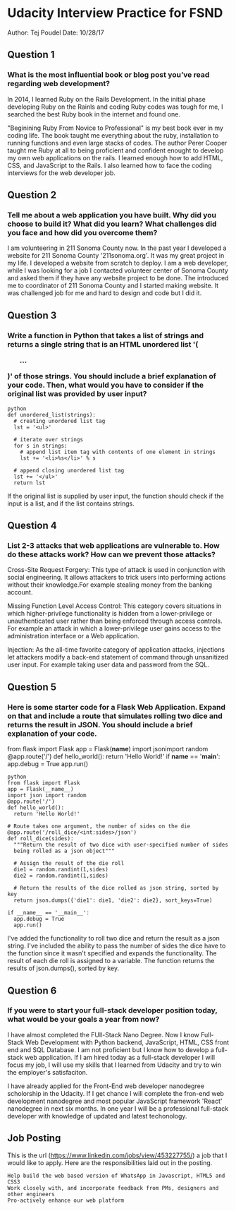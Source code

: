 # Udacity Interview Practice for FSND
Author: Tej Poudel
Date: 10/28/17

## Question 1
### What is the most influential book or blog post you’ve read regarding web development?
  In 2014, I learned Ruby on the Rails Development. In the initial phase developing Ruby on the Rainls and coding Ruby codes was tough for me, I searched the best Ruby book in the internet and found one. 

  "Beginining Ruby From Novice to Professional" is my best book ever in my coding life. The book taught me everything about the ruby, installation to running functions and even large stacks of codes. The author Perer Cooper taught me Ruby at all to being proficient and confident enought to develop my own web applications on the rails. I learned enough how to add HTML, CSS, and JavaScript to the Rails. I also learned how to face the coding interviews for the web developer job.

## Question 2
###	Tell me about a web application you have built. Why did you choose to build it? What did you learn? What challenges did you face and how did you overcome them?

I am volunteering in 211 Sonoma County now. In the past year I developed a website for 211 Sonoma County '211sonoma.org'. It was my great project in my life. I developed a website from scratch to deploy. I am a web developer, while I was looking for a job I contacted volunteer center of Sonoma County and asked them if they have any website project to be done. The introduced me to coordinator of 211 Sonoma County and I started making website. It was challenged job for me and hard to design and code but I did it.

## Question 3
###	Write a function in Python that takes a list of strings and returns a single string that is an HTML unordered list '\(<ul>...</ul>)\' of those strings. You should include a brief explanation of your code. Then, what would you have to consider if the original list was provided by user input?

```
python
def unordered_list(strings):
  # creating unordered list tag
  lst = '<ul>'

  # iterate over strings
  for s in strings:
    # append list item tag with contents of one element in strings
    lst += '<li>%s</li>' % s

  # append closing unordered list tag
  lst += '</ul>'
  return lst
```

If the original list is supplied by user input, the function should check if the input is a list, and if the list contains strings.

## Question 4
###	List 2-3 attacks that web applications are vulnerable to. How do these attacks work? How can we prevent those attacks? 
Cross-Site Request Forgery: This type of attack is used in conjunction with social engineering. It allows attackers to trick users into performing actions without their knowledge.For example stealing money from the banking account.

Missing Function Level Access Control: This category covers situations in which higher-privilege functionality is hidden from a lower-privilege or unauthenticated user rather than being enforced through access controls. For example an attack in which a lower-privilege user gains access to the administration interface or a Web application. 

Injection: As the all-time favorite category of application attacks, injections let attackers modify a back-end statement of command through unsanitized user input. For example taking user data and password from the SQL.

## Question 5
###	Here is some starter code for a Flask Web Application. Expand on that and include a route that simulates rolling two dice and returns the result in JSON. You should include a brief explanation of your code.
from flask import Flask
app = Flask(__name__)
import jsonimport random
@app.route('/')
def hello_world():
return 'Hello World!'
if __name__ == '__main__':
app.debug = True
app.run()

```
python
from flask import Flask
app = Flask(__name__)
import json import random
@app.route('/')
def hello_world():
  return 'Hello World!'

# Route takes one argument, the number of sides on the die
@app.route('/roll_dice/<int:sides>/json')
def roll_dice(sides):
  """Return the result of two dice with user-specified number of sides
  being rolled as a json object"""

  # Assign the result of the die roll
  die1 = random.randint(1,sides)
  die2 = random.randint(1,sides)

  # Return the results of the dice rolled as json string, sorted by key
  return json.dumps({'die1': die1, 'die2': die2}, sort_keys=True)

if __name__ == '__main__':
  app.debug = True
  app.run()
```

I've added the functionality to roll two dice and return the result as a json string. 
I've included the ability to pass the number of sides the dice have to the function since it wasn't specified and expands the functionality. 
The result of each die roll is assigned to a variable. The function returns the results of json.dumps(), sorted by key.


## Question 6
### If you were to start your full-stack developer position today, what would be your goals a year from now?
I have almost completed the FUll-Stack Nano Degree. Now I know Full-Stack Web Development with Python backend, JavaScript, HTML, CSS front end and SQL Database. I am not proficient but I know how to develop a full-stack web application. If I am hired today as a full-stack developer I will focus my job, I will use my skills that I learned from Udacity and try to win the employer's satisfaciton. 

I have already applied for the Front-End web developer nanodegree scholorship in the Udacity. If I get chance I will complete the fron-end web development nanodegree and most popular JavaScript framework 'React' nanodegree in next six months. In one year I will be a professional full-stack developer with knowledge of updated and latest techonology. 

## Job Posting
This is the url (https://www.linkedin.com/jobs/view/453227755/) a job that I would like to apply. Here are the responsibilities laid out in the posting.
```
Help build the web based version of WhatsApp in Javascript, HTML5 and CSS3
Work closely with, and incorporate feedback from PMs, designers and other engineers
Pro-actively enhance our web platform
```


